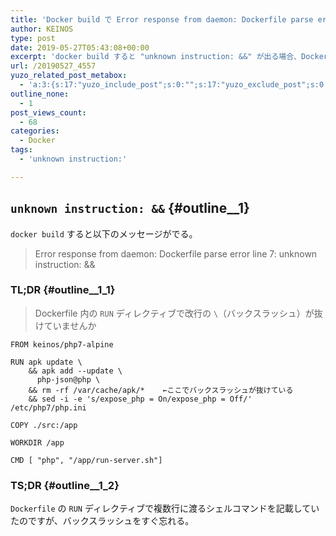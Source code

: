 ```yaml
---
title: 'Docker build で Error response from daemon: Dockerfile parse error line x: unknown instruction: &&'
author: KEINOS
type: post
date: 2019-05-27T05:43:08+00:00
excerpt: 'docker build すると "unknown instruction: &&" が出る場合、Dockerfile のバックスラッシュが抜けていないか確認します。'
url: /20190527_4557
yuzo_related_post_metabox:
  - 'a:3:{s:17:"yuzo_include_post";s:0:"";s:17:"yuzo_exclude_post";s:0:"";s:21:"yuzo_disabled_related";N;}'
outline_none:
  - 1
post_views_count:
  - 68
categories:
  - Docker
tags:
  - 'unknown instruction:'

---
```

## `unknown instruction: &&` {#outline__1}

`docker build` すると以下のメッセージがでる。

> Error response from daemon: Dockerfile parse error line 7: unknown instruction: && 

### TL;DR {#outline__1_1}

> Dockerfile 内の `RUN` ディレクティブで改行の `\`（バックスラッシュ）が抜けていませんか 

    FROM keinos/php7-alpine
    
    RUN apk update \
        && apk add --update \
          php-json@php \
        && rm -rf /var/cache/apk/*    ←ここでバックスラッシュが抜けている
        && sed -i -e 's/expose_php = On/expose_php = Off/' /etc/php7/php.ini
    
    COPY ./src:/app
    
    WORKDIR /app
    
    CMD [ "php", "/app/run-server.sh"]
    

### TS;DR {#outline__1_2}

`Dockerfile` の `RUN` ディレクティブで複数行に渡るシェルコマンドを記載していたのですが、バックスラッシュをすぐ忘れる。
